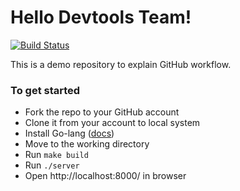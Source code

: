 # Hello Devtools Team!

[![Build Status](https://travis-ci.org/devtoolsgithub/hello.svg?branch=master)](https://travis-ci.org/devtoolsgithub/hello)

This is a demo repository to explain GitHub workflow.

### To get started
- Fork the repo to your GitHub account
- Clone it from your account to local system
- Install Go-lang ([docs](https://golang.org/doc/install))
- Move to the working directory
- Run `make build`
- Run `./server`
- Open http://localhost:8000/ in browser
